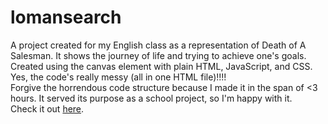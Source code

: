 # lomansearch
A project created for my English class as a representation of Death of A Salesman. It shows the journey of life and trying to achieve one's goals.<br>
Created using the canvas element with plain HTML, JavaScript, and CSS. Yes, the code's really messy (all in one HTML file)!!!!<br>
Forgive the horrendous code structure because I made it in the span of <3 hours. It served its purpose as a school project, so I'm happy with it.<br>
Check it out <a href="https://alan-ma.github.io/lomansearch" target="_blank">here</a>.
